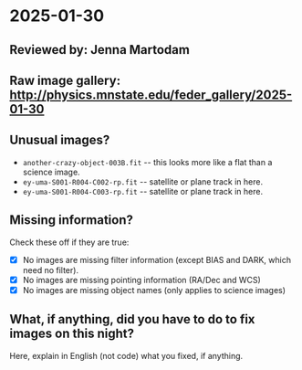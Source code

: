# 2025-01-30

## Reviewed by: Jenna Martodam

## Raw image gallery: http://physics.mnstate.edu/feder_gallery/2025-01-30

## Unusual images?

+ `another-crazy-object-003B.fit` -- this looks more like a flat than a science image.
+ `ey-uma-S001-R004-C002-rp.fit` -- satellite or plane track in here.
+ `ey-uma-S001-R004-C003-rp.fit` -- satellite or plane track in here.
## Missing information?

Check these off if they are true:
- [x] No images are missing filter information (except BIAS and DARK, which need no filter).
- [x] No images are missing pointing information (RA/Dec and WCS)
- [x] No images are missing object names (only applies to science images)

## What, if anything, did you have to do to fix images on this night?

Here, explain in English (not code) what you fixed, if anything.
